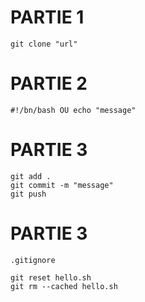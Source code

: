 # PARTIE 1
    git clone "url"

# PARTIE 2
    #!/bn/bash OU echo "message"

# PARTIE 3
	git add .
	git commit -m "message"
	git push

# PARTIE 3
	.gitignore
	
	git reset hello.sh
	git rm --cached hello.sh